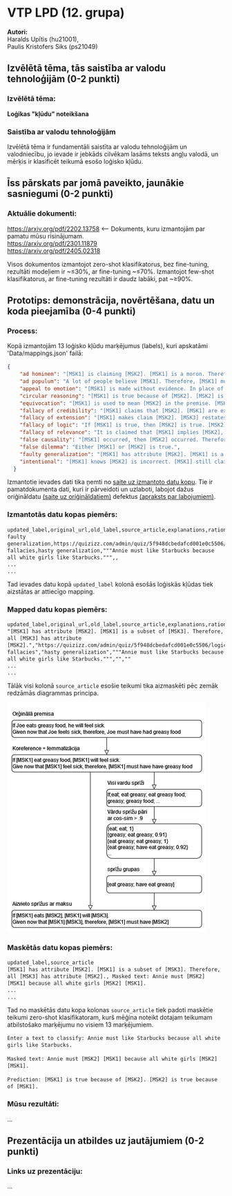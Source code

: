 # VTP LPD (12. grupa)
**Autori:**  
Haralds Upītis (hu21001),  
Paulis Kristofers Siks (ps21049)

## Izvēlētā tēma, tās saistība ar valodu tehnoloģijām (0-2 punkti)
### Izvēlētā tēma:
**Loģikas "kļūdu" noteikšana​**

### Saistība ar valodu tehnoloģijām
Izvēlētā tēma ir fundamentāli saistīta ar valodu tehnoloģijām un valodniecību, jo ievade ir jebkāds cilvēkam lasāms teksts angļu valodā, un mērķis ir klasificēt teikumā esošo loģisko kļūdu.

## Īss pārskats par jomā paveikto, jaunākie sasniegumi (0-2 punkti)
### Aktuālie dokumenti:
https://arxiv.org/pdf/2202.13758 <-- Dokuments, kuru izmantojām par pamatu mūsu risinājumam.  
https://arxiv.org/pdf/2301.11879  
https://arxiv.org/pdf/2405.02318  

Visos dokumentos izmantojot zero-shot klasifikatorus, bez fine-tuning, rezultāti modeļiem ir ~≤30%, ar fine-tuning ~≤70%.
Izmantojot few-shot klasifikatorus, ar fine-tuning rezultāti ir daudz labāki, pat ~≥90%.

## Prototips: demonstrācija, novērtēšana, datu un koda pieejamība (0-4 punkti)
### Process:
Kopā izmantojām 13 loģisko kļūdu marķējumus (labels), kuri apskatāmi 'Data/mappings.json' failā:
```json
{
    "ad hominem": "[MSK1] is claiming [MSK2]. [MSK1] is a moron. Therefore, [MSK2] is not true.",
    "ad populum": "A lot of people believe [MSK1]. Therefore, [MSK1] must be true.",
    "appeal to emotion": "[MSK1] is made without evidence. In place of evidence, emotion is used to convince the interlocutor that [MSK1] is true.",
    "circular reasoning": "[MSK1] is true because of [MSK2]. [MSK2] is true because of [MSK1].",
    "equivocation": "[MSK1] is used to mean [MSK2] in the premise. [MSK1] is used to mean [MSK3] in the conclusion.",
    "fallacy of credibility": "[MSK1] claims that [MSK2]. [MSK1] are experts in the field concerning [MSK2]. Therefore, [MSK2] should be believed.",
    "fallacy of extension": "[MSK1] makes claim [MSK2]. [MSK3] restates [MSK2] (in a distorted way). [MSK3] attacks the distorted version of [MSK2]. Therefore, [MSK2] is false.",
    "fallacy of logic": "If [MSK1] is true, then [MSK2] is true. [MSK2] is true. Therefore, [MSK1] is true.",
    "fallacy of relevance": "It is claimed that [MSK1] implies [MSK2], whereas [MSK1] is unrelated to [MSK2].",
    "false causality": "[MSK1] occurred, then [MSK2] occurred. Therefore, [MSK1] caused [MSK2].",
    "false dilemma": "Either [MSK1] or [MSK2] is true.",
    "faulty generalization": "[MSK1] has attribute [MSK2]. [MSK1] is a subset of [MSK3]. Therefore, all [MSK3] has attribute [MSK2].",
    "intentional": "[MSK1] knows [MSK2] is incorrect. [MSK1] still claim that [MSK2] is correct using an incorrect argument."
  }
```
Izmantotie ievades dati tika ņemti no [saite uz izmantoto datu kopu](https://github.com/tmakesense/logical-fallacy/blob/main/dataset-fixed/edu_all_fixed.csv). Tie ir pamatdokumenta dati, kuri ir pārveidoti un uzlaboti, labojot dažus oriģināldatu [(saite uz oriģināldatiem)](https://github.com/causalNLP/logical-fallacy/blob/main/data/edu_all.csv) defektus [(apraksts par labojumiem)](https://www.logical-fallacy.com/articles/dataset-review/).
### Izmantotās datu kopas piemērs:
```csv
updated_label,original_url,old_label,source_article,explanations,rationale
faulty generalization,https://quizizz.com/admin/quiz/5f948dcbedafcd001e0c5506/logical-fallacies,hasty generalization,"""Annie must like Starbucks because all white girls like Starbucks.""",,
...
...
```
Tad ievades datu kopā `updated_label` kolonā esošās loģiskās kļūdas tiek aizstātas ar attiecīgo mapping.
### Mapped datu kopas piemērs:
```csv
updated_label,original_url,old_label,source_article,explanations,rationale
"[MSK1] has attribute [MSK2]. [MSK1] is a subset of [MSK3]. Therefore, all [MSK3] has attribute [MSK2].","https://quizizz.com/admin/quiz/5f948dcbedafcd001e0c5506/logical-fallacies","hasty generalization","""Annie must like Starbucks because all white girls like Starbucks.""","",""
...
...
```
Tālāk visi kolonā `source_article` esošie teikumi tika aizmaskēti pēc zemāk redzāmās diagrammas principa.

![Masking pipeline diagramma](Results/Premisas_maskesana.drawio2.png)

### Maskētās datu kopas piemērs:
```csv
updated_label,source_article
[MSK1] has attribute [MSK2]. [MSK1] is a subset of [MSK3]. Therefore, all [MSK3] has attribute [MSK2]., Masked text: Annie must [MSK2] [MSK1] because all white girls [MSK2] [MSK1]. 
...
...
```

Tad no maskētās datu kopa kolonas `source_article` tiek padoti maskētie teikumi zero-shot klasifikatoram, kurš mēģina noteikt dotajam teikumam atbilstošako marķējumu no visiem 13 marķējumiem.
```csv
Enter a text to classify: Annie must like Starbucks because all white girls like Starbucks.

Masked text: Annie must [MSK2] [MSK1] because all white girls [MSK2] [MSK1]. 

Prediction: [MSK1] is true because of [MSK2]. [MSK2] is true because of [MSK1].
```

### Mūsu rezultāti:
...

## Prezentācija un atbildes uz jautājumiem (0-2 punkti)
### Links uz prezentāciju:
...
